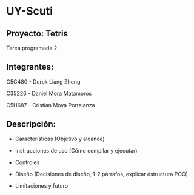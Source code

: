 # UY-Scuti
## Proyecto: Tetris
Tarea programada 2

## Integrantes:

C5G480 - Derek Liang Zheng

C35226 - Daniel Mora Matamoros

C5H687 - Cristian Moya Portalanza

## Descripción:

* Características (Objetivo y alcance)

* Instrucciones de uso (Cómo compilar y ejecutar)

* Controles

* Diseño (Decisiones de diseño, 1-2 párrafos, explicar estructura POO)

* Limitaciones y futuro
